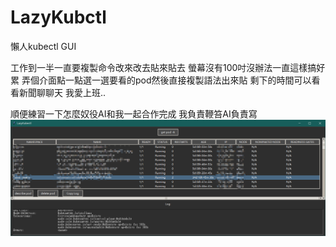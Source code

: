 # LazyKubctl
懶人kubectl GUI

工作到一半一直要複製命令改來改去貼來貼去
螢幕沒有100吋沒辦法一直這樣搞好累
弄個介面點一點選一選要看的pod然後直接複製語法出來貼
剩下的時間可以看看新聞聊聊天
我愛上班..

順便練習一下怎麼奴役AI和我一起合作完成
我負責鞭笞AI負責寫
![alt text](readme/image.png)
